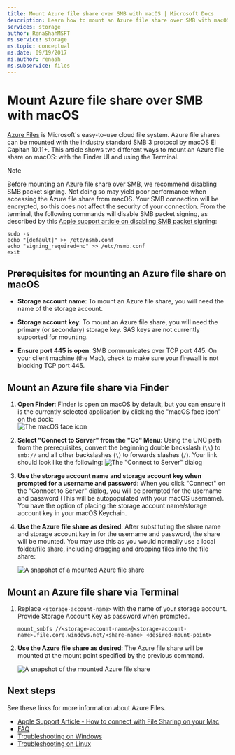 ```yaml
---
title: Mount Azure file share over SMB with macOS | Microsoft Docs
description: Learn how to mount an Azure file share over SMB with macOS.
services: storage
author: RenaShahMSFT
ms.service: storage
ms.topic: conceptual
ms.date: 09/19/2017
ms.author: renash
ms.subservice: files
---
```


# Mount Azure file share over SMB with macOS
[Azure Files](storage-files-introduction.md) is Microsoft's easy-to-use cloud file system. Azure file shares can be mounted with the industry standard SMB 3 protocol by macOS El Capitan 10.11+. This article shows two different ways to mount an Azure file share on macOS: with the Finder UI and using the Terminal.

> [!Note]  
> Before mounting an Azure file share over SMB, we recommend disabling SMB packet signing. Not doing so may yield poor performance when accessing the Azure file share from macOS. Your SMB connection will be encrypted, so this does not affect the security of your connection. From the terminal, the following commands will disable SMB packet signing, as described by this [Apple support article on disabling SMB packet signing](https://support.apple.com/HT205926):  
>    ```
>    sudo -s
>    echo "[default]" >> /etc/nsmb.conf
>    echo "signing_required=no" >> /etc/nsmb.conf
>    exit
>    ```

## Prerequisites for mounting an Azure file share on macOS
* **Storage account name**: To mount an Azure file share, you will need the name of the storage account.

* **Storage account key**: To mount an Azure file share, you will need the primary (or secondary) storage key. SAS keys are not currently supported for mounting.

* **Ensure port 445 is open**: SMB communicates over TCP port 445. On your client machine (the Mac), check to make sure your firewall is not blocking TCP port 445.

## Mount an Azure file share via Finder
1. **Open Finder**: Finder is open on macOS by default, but you can ensure it is the currently selected application by clicking the "macOS face icon" on the dock:  
    ![The macOS face icon](./media/storage-how-to-use-files-mac/mount-via-finder-1.png)

2. **Select "Connect to Server" from the "Go" Menu**: Using the UNC path from the prerequisites, convert the beginning double backslash (`\\`) to `smb://` and all other backslashes (`\`) to forwards slashes (`/`). Your link should look like the following:
    ![The "Connect to Server" dialog](./media/storage-how-to-use-files-mac/mount-via-finder-2.png)

3. **Use the storage account name and storage account key when prompted for a username and password**: When you click "Connect" on the "Connect to Server" dialog, you will be prompted for the username and password (This will be autopopulated with your macOS username). You have the option of placing the storage account name/storage account key in your macOS Keychain.

4. **Use the Azure file share as desired**: After substituting the share name and storage account key in for the username and password, the share will be mounted. You may use this as you would normally use a local folder/file share, including dragging and dropping files into the file share:

    ![A snapshot of a mounted Azure file share](./media/storage-how-to-use-files-mac/mount-via-finder-3.png)

## Mount an Azure file share via Terminal
1. Replace `<storage-account-name>` with the name of your storage account. Provide Storage Account Key as password when prompted. 

    ```
    mount_smbfs //<storage-account-name>@<storage-account-name>.file.core.windows.net/<share-name> <desired-mount-point>
    ```

2. **Use the Azure file share as desired**: The Azure file share will be mounted at the mount point specified by the previous command.  

    ![A snapshot of the mounted Azure file share](./media/storage-how-to-use-files-mac/mount-via-terminal-1.png)

## Next steps
See these links for more information about Azure Files.

* [Apple Support Article - How to connect with File Sharing on your Mac](https://support.apple.com/HT204445)
* [FAQ](../storage-files-faq.md)
* [Troubleshooting on Windows](storage-troubleshoot-windows-file-connection-problems.md)      
* [Troubleshooting on Linux](storage-troubleshoot-linux-file-connection-problems.md)    
